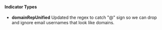 
#### Indicator Types

- **domainRepUnified**
Updated the regex to catch "@" sign so we can drop and ignore email usernames that look like domains.
